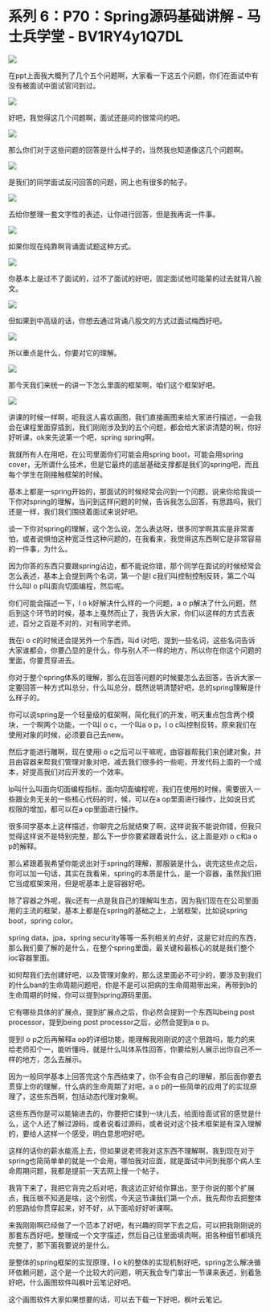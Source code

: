 # 系列 6：P70：Spring源码基础讲解 - 马士兵学堂 - BV1RY4y1Q7DL

![](img/f30544b3405fbde7ea295e662ca1abd6_0.png)

在ppt上面我大概列了几个五个问题啊，大家看一下这五个问题，你们在面试中有没有被面试中面试官问到过。

![](img/f30544b3405fbde7ea295e662ca1abd6_2.png)

好吧，我觉得这几个问题啊，面试还是问的很常问的吧。

![](img/f30544b3405fbde7ea295e662ca1abd6_4.png)

那么你们对于这些问题的回答是什么样子的，当然我也知道像这几个问题啊。

![](img/f30544b3405fbde7ea295e662ca1abd6_6.png)

是我们的同学面试反问回答的问题，网上也有很多的帖子。

![](img/f30544b3405fbde7ea295e662ca1abd6_8.png)

去给你整理一套文字性的表述，让你进行回答，但是我再说一件事。

![](img/f30544b3405fbde7ea295e662ca1abd6_10.png)

如果你现在纯靠啊背诵面试题这种方式。

![](img/f30544b3405fbde7ea295e662ca1abd6_12.png)

你基本上是过不了面试的，过不了面试的好吧，固定面试他可能蒙的过去就背八股文。

![](img/f30544b3405fbde7ea295e662ca1abd6_14.png)

但如果到中高级的话，你想去通过背诵八股文的方式过面试梅西好吧。

![](img/f30544b3405fbde7ea295e662ca1abd6_16.png)

所以重点是什么，你要对它的理解。

![](img/f30544b3405fbde7ea295e662ca1abd6_18.png)

那今天我们来统一的讲一下怎么里面的框架啊，咱们这个框架好吧。

![](img/f30544b3405fbde7ea295e662ca1abd6_20.png)

讲课的时候一样啊，呃我这人喜欢画图，我们直接画图来给大家进行描述，一会我会在课程里面穿插到，我们刚刚涉及到的五个问题，都会给大家讲清楚的啊，你好好听课，ok来先说第一个吧，spring spring啊。

我就所有人在用吧，在公司里面你们可能会用spring boot，可能会用spring cover，无所谓什么技术，但是它最终的底层基础支撑都是我们的spring吧，而且每个学生在刚接触框架的时候。

基本上都是一spring开始的，那面试的时候经常会问到一个问题，说来你给我谈一下你对spring的理解，当问到这样问题的时候，告诉我怎么回答，有思路吗，我们还是一样，我们我们围绕着面试来说好吧。

谈一下你对spring的理解，这个怎么说，怎么表达呀，很多同学啊其实是非常害怕，或者说惧怕这种宽泛性这种问题的，在我看来，我觉得这东西啊它是非常容易的一件事，为什么。

因为你答的东西只要跟spring沾边，都不能说你错，那个同学在面试的时候经常会怎么表述，基本上会提到两个名词，第一个是l c我们叫控制控制反转，第二个叫什么叫l o p叫面向切面编程，然后呢。

你们可能会描述一下，l o k好解决什么样的一个问题，a o p解决了什么问题，然后到这个环节的时候，基本上戛然而止了，我告诉大家，你们以这样的方式去表述，百分之百是不对的，对有同学老师。

我在i o c的时候还会提另外一个东西，叫d i对吧，提到一些名词，这些名词告诉大家谁都会，你要凸显的是什么，你与别人不一样的地方，所以你在你这个问题的里面，你要贯穿进去。

你对于整个spring体系的理解，那么在回答问题的时候要怎么去回答，告诉大家一定要回答一种方式叫总分，什么叫总分，既然说明清楚好吧，总的spring理解是什么样子的。

你可以说spring是一个轻量级的框架啊，简化我们的开发，明天重点包含两个模块，一个啊两个功能，一个叫l o c，一个叫a o p，l o c叫控制反转，原来我们在使用对象的时候，必须要自己去new。

然后才能进行雕啊，现在使用l o c之后可以干嘛呢，由容器帮我们来创建对象，并且由容器来帮我们管理对象对吧，减去我们很多的一些呃，开发代码上面的一个成本，好提高我们对应开发的一个效率。

lp叫什么叫面向切面编程指标，面向切面编程呢，我们在使用的时候，需要嵌入一些跟业务无关的一些核心代码的时，候，可以在a op里面进行操作，比如说日式权限的增加，都可以在a op里面进行操作。

很多同学基本上这样描述，你聊完之后就结束了啊，这样说我不能说你错，但我只觉得这样说不是特别完整，那么下一步你要紧跟着说什么，这上面是对i o c和a o p的解释。

那么紧跟着我希望你能说出对于spring的理解，那服装是什么，说完这些点之后，你可以加一句话，其实在我看来，spring的本质是什么，是一个容器，虽然我们把它当成框架来用，但是呢基本上是容器好吧。

除了容器之外呢，我c还有一点是我自己的理解叫生态，因为我们现在在公司里面用的主流的框架，基本上都是在spring的基础之上，上层框架，比如说spring boot，spring color。

spring data，jpa，spring security等等一系列相关的点好，这是它对应的东西，那么我们要了解的是什么，在整个spring里面，最关键和最核心的就是我们整个ioc容器里面。

如何帮我们去创建好吧，以及管理对象的，那么这里面必不可少的，要涉及到我们的什么ban的生命周期问题吧，你是不是可以把病的生命周期带出来，再带到b的生命周期的时候，你可以提到spring源码里面。

它有哪些具体的扩展点，提到扩展点之后，你必然会提到一个东西叫being post processor，提到being post processor之后，必然会提到a o p。

提到l o p之后再解释a op的详细功能，能理解我刚刚说的这个思路吗，能力的来给老师扣个一，能听懂吗，就是什么叫体系性回答，你要给别人展示出你自己不一样的地方，怎么去展示。

因为一般同学基本上回答完这个东西结束了，你不会有自己的理解，那后面你要去贯穿上你的理解，什么病的生命周期了对吧，a o p的一些简单的应用了的实现原理了，这些东西啊，包括动态代理对象啊。

这些东西你是可以能输进去的，你要把它揉到一块儿去，给面给面试官的感觉是什么，这个人还了解过源码，或者说看过源码，或者说对这个技术框架是有深入理解的，要给人这样一个感受，明白意思吧好吧。

这样的话你的薪水能高上去，但如果说老师我对这东西不理解啊，我到现在对于spring也简简单单的就是一个会用，哪怕我对应面，就是面试中问到我那个病人生命周期问题，我都是提前一天去网上搜一个帖子。

我背下来了，我把它背完之后对吧，我这边正好给你算出，至于你说的那个扩展点，我压根不知道是啥，这个别慌，今天这节课我们第一个点，我先帮你去把整体的思路给你贯穿起来，好不好，从下面哈好好听课啊。

来我刚刚啊已经做了一个范本了好吧，有兴趣的同学下去之后，可以把我刚刚说的那套东西好吧，整理成一个文字描述，然后自己往里面填肉啊，把各种细节都填充完整了，那下面我要说的是什么。

是整体的spring框架的实现原理，l o k的整体的实现机制好吧，spring怎么解决循环依赖问题，这个是一个比较大的问题，明天我会专门拿出一节课来表述，别着急好吧，什么画图软件叫枫叶云笔记好吧。

这个画图软件大家如果想要的话，可以去下载一下好吧，枫叶云笔记。